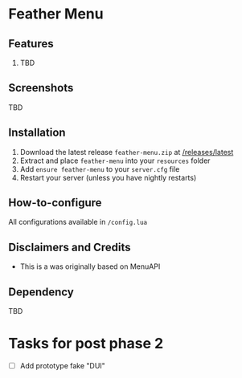 # Feather Menu

## Features
1. TBD

## Screenshots
TBD

## Installation
1. Download the latest release `feather-menu.zip` at [/releases/latest](https://github.com/FeatherFramework/feather-menu/releases/latest)
2. Extract and place `feather-menu` into your `resources` folder
3. Add `ensure feather-menu` to your `server.cfg` file
4. Restart your server (unless you have nightly restarts)

## How-to-configure
All configurations available in `/config.lua`

## Disclaimers and Credits
- This is a was originally based on MenuAPI

## Dependency
TBD

# Tasks for post phase 2
- [   ] Add prototype fake "DUI"